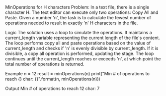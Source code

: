 MinOperations for H characters
Problem:
In a text file, there is a single character H. The text editor can execute only two operations: Copy All and Paste. Given a number 'n', the task is to calculate the fewest number of operations needed to result in exactly 'n' H characters in the file.

Logic
The solution uses a loop to simulate the operations. It maintains a current_length variable representing the current length of the file's content. The loop performs copy all and paste operations based on the value of current_length and checks if 'n' is evenly divisible by current_length. If it is divisible, a copy all operation is performed, updating the stage. The loop continues until the current_length reaches or exceeds 'n', at which point the total number of operations is returned.

Example
n = 12
result = minOperations(n)
print("Min # of operations to reach {} char: {}".format(n, minOperations(n)))

Output
Min # of operations to reach 12 char: 7

